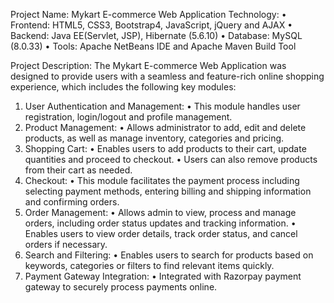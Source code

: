 Project Name: Mykart E-commerce Web Application
Technology: 
•	Frontend: HTML5, CSS3, Bootstrap4, JavaScript, jQuery and AJAX
•	Backend: Java EE(Servlet, JSP), Hibernate (5.6.10)
•	Database: MySQL (8.0.33)
•	Tools: Apache NetBeans IDE and Apache Maven Build Tool

Project Description:
The Mykart E-commerce Web Application was designed to provide users with a seamless and feature-rich online shopping experience, which includes the following key modules:

1.	User Authentication and Management:
    •	This module handles user registration, login/logout and profile management.
2.	Product Management:
    •	Allows administrator to add, edit and delete products, as well as manage inventory, categories and pricing.
3.	Shopping Cart:
    •	Enables users to add products to their cart, update quantities and proceed to checkout.
    •	Users can also remove products from their cart as needed.
4.	Checkout:
    •	This module facilitates the payment process including selecting payment methods, entering billing and shipping information and confirming orders.
5.	Order Management:
    •	Allows admin to view, process and manage orders, including order status updates and tracking information.
    •	Enables users to view order details, track order status, and cancel orders if necessary.
6.	Search and Filtering: 
    •	Enables users to search for products based on keywords, categories or filters to find relevant items quickly.
7.	Payment Gateway Integration:
    •	Integrated with Razorpay payment gateway to securely process payments online.


